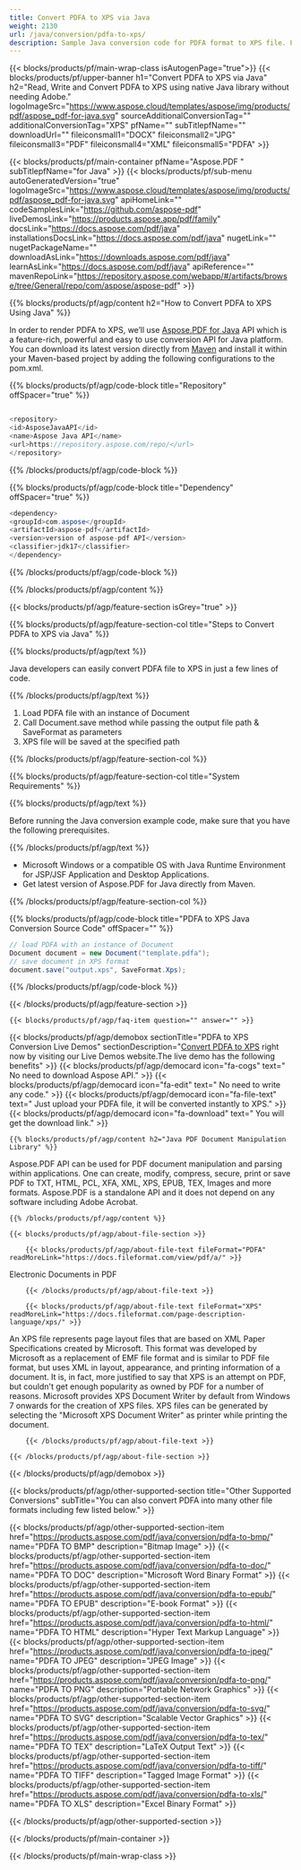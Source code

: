```yaml
---
title: Convert PDFA to XPS via Java
weight: 2130
url: /java/conversion/pdfa-to-xps/
description: Sample Java conversion code for PDFA format to XPS file. Programmers can use this example code to export PDFA to XPS within any Web or Desktop Java based Application.
---
```


{{< blocks/products/pf/main-wrap-class isAutogenPage="true">}}
{{< blocks/products/pf/upper-banner h1="Convert PDFA to XPS via Java" h2="Read, Write and Convert PDFA to XPS using native Java library without needing Adobe." logoImageSrc="https://www.aspose.cloud/templates/aspose/img/products/pdf/aspose_pdf-for-java.svg" sourceAdditionalConversionTag="" additionalConversionTag="XPS" pfName="" subTitlepfName="" downloadUrl="" fileiconsmall1="DOCX" fileiconsmall2="JPG" fileiconsmall3="PDF" fileiconsmall4="XML" fileiconsmall5="PDFA" >}}

{{< blocks/products/pf/main-container pfName="Aspose.PDF " subTitlepfName="for Java" >}}
{{< blocks/products/pf/sub-menu autoGeneratedVersion="true" logoImageSrc="https://www.aspose.cloud/templates/aspose/img/products/pdf/aspose_pdf-for-java.svg" apiHomeLink="" codeSamplesLink="https://github.com/aspose-pdf" liveDemosLink="https://products.aspose.app/pdf/family" docsLink="https://docs.aspose.com/pdf/java" installationsDocsLink="https://docs.aspose.com/pdf/java" nugetLink="" nugetPackageName="" downloadAsLink="https://downloads.aspose.com/pdf/java" learnAsLink="https://docs.aspose.com/pdf/java" apiReference="" mavenRepoLink="https://repository.aspose.com/webapp/#/artifacts/browse/tree/General/repo/com/aspose/aspose-pdf" >}}

{{% blocks/products/pf/agp/content h2="How to Convert PDFA to XPS Using Java" %}}

 In order to render PDFA to XPS, we’ll use
 [Aspose.PDF for Java](https://products.aspose.com/pdf/java)
 API which is a feature-rich, powerful and easy to use conversion API for Java platform. You can download its latest version directly from
 [Maven](https://repository.aspose.com/webapp/#/artifacts/browse/tree/General/repo/com/aspose/aspose-pdf)
 and install it within your Maven-based project by adding the following configurations to the pom.xml.

{{% blocks/products/pf/agp/code-block title="Repository" offSpacer="true" %}}

```cs

<repository>
<id>AsposeJavaAPI</id>
<name>Aspose Java API</name>
<url>https://repository.aspose.com/repo/</url>
</repository>

```

{{% /blocks/products/pf/agp/code-block %}}

{{% blocks/products/pf/agp/code-block title="Dependency" offSpacer="true" %}}

```cs
<dependency>
<groupId>com.aspose</groupId>
<artifactId>aspose-pdf</artifactId>
<version>version of aspose-pdf API</version>
<classifier>jdk17</classifier>
</dependency>

```

{{% /blocks/products/pf/agp/code-block %}}

{{% /blocks/products/pf/agp/content %}}

{{< blocks/products/pf/agp/feature-section isGrey="true" >}}

{{% blocks/products/pf/agp/feature-section-col title="Steps to Convert PDFA to XPS via Java" %}}

{{% blocks/products/pf/agp/text %}}

 Java developers can easily convert PDFA file to XPS in just a few lines of code.

{{% /blocks/products/pf/agp/text %}}

1. Load PDFA file with an instance of Document
1. Call Document.save method while passing the output file path & SaveFormat as parameters
1. XPS file will be saved at the specified path

{{% /blocks/products/pf/agp/feature-section-col %}}

{{% blocks/products/pf/agp/feature-section-col title="System Requirements" %}}

{{% blocks/products/pf/agp/text %}}

 Before running the Java conversion example code, make sure that you have the following prerequisites.

{{% /blocks/products/pf/agp/text %}}

- Microsoft Windows or a compatible OS with Java Runtime Environment for JSP/JSF Application and Desktop Applications.
- Get latest version of Aspose.PDF for Java directly from Maven.

{{% /blocks/products/pf/agp/feature-section-col %}}

{{% blocks/products/pf/agp/code-block title="PDFA to XPS Java Conversion Source Code" offSpacer="" %}}

```cs
// load PDFA with an instance of Document
Document document = new Document("template.pdfa");
// save document in XPS format
document.save("output.xps", SaveFormat.Xps);

```

{{% /blocks/products/pf/agp/code-block %}}

{{< /blocks/products/pf/agp/feature-section >}}

    {{< blocks/products/pf/agp/faq-item question="" answer="" >}}


<!-- aboutfile Starts -->

{{< blocks/products/pf/agp/demobox sectionTitle="PDFA to XPS Conversion Live Demos" sectionDescription="[Convert PDFA to XPS](https://products.aspose.app/pdf/conversion/pdfa-to-xps) right now by visiting our Live Demos website.The live demo has the following benefits" >}}
        {{< blocks/products/pf/agp/democard icon="fa-cogs" text=" No need to download Aspose API." >}}
        {{< blocks/products/pf/agp/democard icon="fa-edit" text=" No need to write any code." >}}
        {{< blocks/products/pf/agp/democard icon="fa-file-text" text=" Just upload your PDFA file, it will be converted instantly to XPS." >}}
        {{< blocks/products/pf/agp/democard icon="fa-download" text=" You will get the download link." >}}

    {{% blocks/products/pf/agp/content h2="Java PDF Document Manipulation Library" %}}

 Aspose.PDF API can be used for PDF document manipulation and parsing within applications. One can create, modify, compress, secure, print or save PDF to TXT, HTML, PCL, XFA, XML, XPS, EPUB, TEX, Images and more formats. Aspose.PDF is a standalone API and it does not depend on any software including Adobe Acrobat. ‎



    {{% /blocks/products/pf/agp/content %}}

    {{< blocks/products/pf/agp/about-file-section >}}

        {{< blocks/products/pf/agp/about-file-text fileFormat="PDFA" readMoreLink="https://docs.fileformat.com/view/pdf/a/" >}}

Electronic Documents in PDF


        {{< /blocks/products/pf/agp/about-file-text >}}

        {{< blocks/products/pf/agp/about-file-text fileFormat="XPS" readMoreLink="https://docs.fileformat.com/page-description-language/xps/" >}}

An XPS file represents page layout files that are based on XML Paper Specifications created by Microsoft. This format was developed by Microsoft as a replacement of EMF file format and is similar to PDF file format, but uses XML in layout, appearance, and printing information of a document. It is, in fact, more justified to say that XPS is an attempt on PDF, but couldn't get enough popularity as owned by PDF for a number of reasons. Microsoft provides XPS Document Writer by default from Windows 7 onwards for the creation of XPS files. XPS files can be generated by selecting the "Microsoft XPS Document Writer" as printer while printing the document.


        {{< /blocks/products/pf/agp/about-file-text >}}

    {{< /blocks/products/pf/agp/about-file-section >}}

{{< /blocks/products/pf/agp/demobox >}}

<!-- aboutfile Ends -->

{{< blocks/products/pf/agp/other-supported-section title="Other Supported Conversions" subTitle="You can also convert PDFA into many other file formats including few listed below." >}}

{{< blocks/products/pf/agp/other-supported-section-item href="https://products.aspose.com/pdf/java/conversion/pdfa-to-bmp/" name="PDFA TO BMP" description="Bitmap Image" >}}
{{< blocks/products/pf/agp/other-supported-section-item href="https://products.aspose.com/pdf/java/conversion/pdfa-to-doc/" name="PDFA TO DOC" description="Microsoft Word Binary Format" >}}
{{< blocks/products/pf/agp/other-supported-section-item href="https://products.aspose.com/pdf/java/conversion/pdfa-to-epub/" name="PDFA TO EPUB" description="E-book Format" >}}
{{< blocks/products/pf/agp/other-supported-section-item href="https://products.aspose.com/pdf/java/conversion/pdfa-to-html/" name="PDFA TO HTML" description="Hyper Text Markup Language" >}}
{{< blocks/products/pf/agp/other-supported-section-item href="https://products.aspose.com/pdf/java/conversion/pdfa-to-jpeg/" name="PDFA TO JPEG" description="JPEG Image" >}}
{{< blocks/products/pf/agp/other-supported-section-item href="https://products.aspose.com/pdf/java/conversion/pdfa-to-png/" name="PDFA TO PNG" description="Portable Network Graphics" >}}
{{< blocks/products/pf/agp/other-supported-section-item href="https://products.aspose.com/pdf/java/conversion/pdfa-to-svg/" name="PDFA TO SVG" description="Scalable Vector Graphics" >}}
{{< blocks/products/pf/agp/other-supported-section-item href="https://products.aspose.com/pdf/java/conversion/pdfa-to-tex/" name="PDFA TO TEX" description="LaTeX Output Text" >}}
{{< blocks/products/pf/agp/other-supported-section-item href="https://products.aspose.com/pdf/java/conversion/pdfa-to-tiff/" name="PDFA TO TIFF" description="Tagged Image Format" >}}
{{< blocks/products/pf/agp/other-supported-section-item href="https://products.aspose.com/pdf/java/conversion/pdfa-to-xls/" name="PDFA TO XLS" description="Excel Binary Format" >}}

{{< /blocks/products/pf/agp/other-supported-section >}}

{{< /blocks/products/pf/main-container >}}

{{< /blocks/products/pf/main-wrap-class >}}